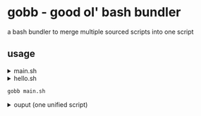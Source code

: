# gobb - good ol' bash bundler

a bash bundler to merge multiple sourced scripts into one script

## usage

<details>
<summary>main.sh</summary>
<pre>
#!/bin/bash
source ./hello.sh
hello
</pre>
</details>

<details>
<summary>hello.sh</summary>
<pre>
#!/bin/bash
hello() {
	echo "hello"
}
</pre>
</details>

```bash
gobb main.sh
```

<details>
<summary>ouput (one unified script)</summary>
<pre>
#!/bin/bash

hello() {
    echo "hello"
}

hello
</pre>
</details>
